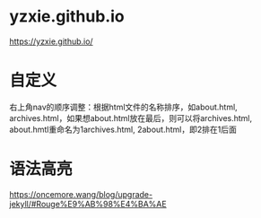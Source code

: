 # yzxie.github.io
https://yzxie.github.io/

# 自定义
右上角nav的顺序调整：根据html文件的名称排序，如about.html, archives.html，如果想about.html放在最后，则可以将archives.html, about.hmtl重命名为1archives.html, 2about.html，即2排在1后面

# 语法高亮
https://oncemore.wang/blog/upgrade-jekyll/#Rouge%E9%AB%98%E4%BA%AE
